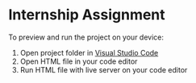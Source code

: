 
  # Internship Assignment

  To preview and run the project on your device:
  1) Open project folder in <a href="https://code.visualstudio.com/download">Visual Studio Code</a>
  2) Open HTML file in your code editor
  3) Run HTML file with live server on your code editor
  